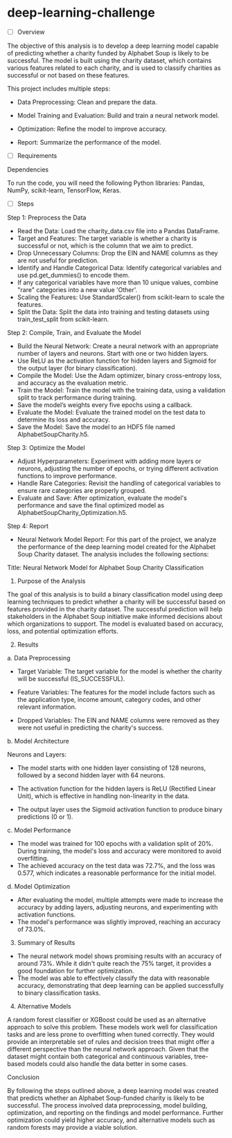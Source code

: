 # deep-learning-challenge


* [ ] Overview

The objective of this analysis is to develop a deep learning model capable of predicting whether a charity funded by Alphabet Soup is likely to be successful. The model is built using the charity dataset, which contains various features related to each charity, and is used to classify charities as successful or not based on these features.

This project includes multiple steps:

* Data Preprocessing: Clean and prepare the data.
* Model Training and Evaluation: Build and train a neural network model.

* Optimization: Refine the model to improve accuracy.
* Report: Summarize the performance of the model.

* [ ] Requirements

Dependencies

To run the code, you will need the following Python libraries: Pandas, NumPy, scikit-learn, TensorFlow, Keras.

* [ ] Steps

Step 1: Preprocess the Data

* Read the Data: Load the charity_data.csv file into a Pandas DataFrame.
* Target and Features: The target variable is whether a charity is successful or not, which is the column that we aim to predict.
* Drop Unnecessary Columns: Drop the EIN and NAME columns as they are not useful for prediction.
* Identify and Handle Categorical Data: Identify categorical variables and use pd.get_dummies() to encode them.
* If any categorical variables have more than 10 unique values, combine "rare" categories into a new value 'Other'.
* Scaling the Features: Use StandardScaler() from scikit-learn to scale the features.
* Split the Data: Split the data into training and testing datasets using train_test_split from scikit-learn.

Step 2: Compile, Train, and Evaluate the Model

* Build the Neural Network: Create a neural network with an appropriate number of layers and neurons. Start with one or two hidden layers.
* Use ReLU as the activation function for hidden layers and Sigmoid for the output layer (for binary classification).
* Compile the Model: Use the Adam optimizer, binary cross-entropy loss, and accuracy as the evaluation metric.
* Train the Model: Train the model with the training data, using a validation split to track performance during training.
* Save the model’s weights every five epochs using a callback.
* Evaluate the Model: Evaluate the trained model on the test data to determine its loss and accuracy.
* Save the Model: Save the model to an HDF5 file named AlphabetSoupCharity.h5.

Step 3: Optimize the Model

* Adjust Hyperparameters: Experiment with adding more layers or neurons, adjusting the number of epochs, or trying different activation functions to improve performance.
* Handle Rare Categories: Revisit the handling of categorical variables to ensure rare categories are properly grouped.
* Evaluate and Save: After optimization, evaluate the model's performance and save the final optimized model as AlphabetSoupCharity_Optimization.h5.

Step 4: Report

* Neural Network Model Report: For this part of the project, we analyze the performance of the deep learning model created for the Alphabet Soup Charity dataset. The analysis includes the following sections:

Title: Neural Network Model for Alphabet Soup Charity Classification

1. Purpose of the Analysis

The goal of this analysis is to build a binary classification model using deep learning techniques to predict whether a charity will be successful based on features provided in the charity dataset. The successful prediction will help stakeholders in the Alphabet Soup initiative make informed decisions about which organizations to support. The model is evaluated based on accuracy, loss, and potential optimization efforts.

2. Results

a. Data Preprocessing

* Target Variable: The target variable for the model is whether the charity will be successful (IS_SUCCESSFUL).
* Feature Variables: The features for the model include factors such as the application type, income amount, category codes, and other relevant information.

* Dropped Variables: The EIN and NAME columns were removed as they were not useful in predicting the charity's success.

b. Model Architecture

Neurons and Layers:

* The model starts with one hidden layer consisting of 128 neurons, followed by a second hidden layer with 64 neurons.
* The activation function for the hidden layers is ReLU (Rectified Linear Unit), which is effective in handling non-linearity in the data.

* The output layer uses the Sigmoid activation function to produce binary predictions (0 or 1).

c. Model Performance

* The model was trained for 100 epochs with a validation split of 20%. During training, the model's loss and accuracy were monitored to avoid overfitting.
* The achieved accuracy on the test data was 72.7%, and the loss was 0.577, which indicates a reasonable performance for the initial model.

d. Model Optimization

* After evaluating the model, multiple attempts were made to increase the accuracy by adding layers, adjusting neurons, and experimenting with activation functions.
* The model's performance was slightly improved, reaching an accuracy of 73.0%.

3. Summary of Results

* The neural network model shows promising results with an accuracy of around 73%. While it didn't quite reach the 75% target, it provides a good foundation for further optimization.
* The model was able to effectively classify the data with reasonable accuracy, demonstrating that deep learning can be applied successfully to binary classification tasks.

4. Alternative Models

A random forest classifier or XGBoost could be used as an alternative approach to solve this problem. These models work well for classification tasks and are less prone to overfitting when tuned correctly. They would provide an interpretable set of rules and decision trees that might offer a different perspective than the neural network approach. Given that the dataset might contain both categorical and continuous variables, tree-based models could also handle the data better in some cases.

Conclusion

By following the steps outlined above, a deep learning model was created that predicts whether an Alphabet Soup-funded charity is likely to be successful. The process involved data preprocessing, model building, optimization, and reporting on the findings and model performance. Further optimization could yield higher accuracy, and alternative models such as random forests may provide a viable solution.
